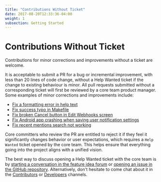 ```yaml
---
title: "Contributions Without Ticket"
date: 2017-08-20T12:33:36-04:00
weight: 1
subsection: Getting Started
---
```


# Contributions Without Ticket

Contributions for minor corrections and improvements without a ticket are welcome.

It is acceptable to submit a PR for a bug or incremental improvement, with less than 20 lines of code change, without a Help Wanted ticket if the change to existing behaviour is minor. All pull requests submitted without a corresponding ticket will first be reviewed by a core team product manager. Some examples of minor corrections and improvements include:

 - [Fix a formatting error in help text](https://github.com/mattermost/mattermost-server/pull/5640)
 - [Fix success typo in Makefile](https://github.com/mattermost/mattermost-server/pull/5809)
 - [Fix broken Cancel button in Edit Webhooks screen](https://github.com/mattermost/mattermost-server/pull/5612)
 - [Fix Android app crashing when saving user notification settings](https://github.com/mattermost/mattermost-mobile/pull/364)
 - [Fix recent mentions search not working](https://github.com/mattermost/mattermost-server/pull/5878)
 
Core committers who review the PR are entitled to reject it if they feel it significantly changes behavior or user expectations, which requires a `Help Wanted` ticket opened by the core team. This helps ensure that everything going into the project aligns with a unified vision.

The best way to discuss opening a Help Wanted ticket with the core team is by [starting a conversation in the feature idea forum](https://www.mattermost.org/feature-ideas/) or [opening an issue in the GitHub repository](https://github.com/mattermost/mattermost-server/issues/new). Alternatively, don't hesitate to come chat about it in the [Contributors](https://pre-release.mattermost.com/core/channels/tickets) or [Developers](https://pre-release.mattermost.com/core/channels/developers) channels.
